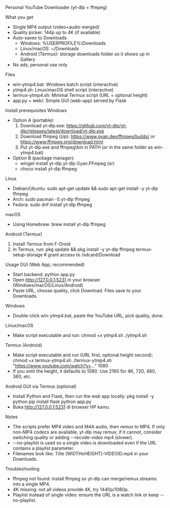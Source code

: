 Personal YouTube Downloader (yt-dlp + ffmpeg)

What you get
- Single MP4 output (video+audio merged)
- Quality picker: 144p up to 4K (if available)
- Auto-saves to Downloads
  - Windows: %USERPROFILE%\Downloads
  - Linux/macOS: ~/Downloads
  - Android (Termux): storage downloads folder so it shows up in Gallery
- No ads, personal use only

Files
- win-ytmp4.bat: Windows batch script (interactive)
- ytmp4.sh: Linux/macOS shell script (interactive)
- termux-ytmp4.sh: Minimal Termux script (URL + optional height)
- app.py + web/: Simple GUI (web-app) served by Flask

Install prerequisites
Windows
- Option A (portable):
  1) Download yt-dlp.exe: https://github.com/yt-dlp/yt-dlp/releases/latest/download/yt-dlp.exe
  2) Download ffmpeg (zip): https://www.gyan.dev/ffmpeg/builds/ or https://www.ffmpeg.org/download.html
  3) Put yt-dlp.exe and ffmpeg\bin in PATH (or in the same folder as win-ytmp4.bat)
- Option B (package manager):
  - winget install yt-dlp.yt-dlp Gyan.FFmpeg   (or)
  - choco install yt-dlp ffmpeg

Linux
- Debian/Ubuntu: sudo apt-get update && sudo apt-get install -y yt-dlp ffmpeg
- Arch: sudo pacman -S yt-dlp ffmpeg
- Fedora: sudo dnf install yt-dlp ffmpeg

macOS
- Using Homebrew: brew install yt-dlp ffmpeg

Android (Termux)
1) Install Termux from F-Droid
2) In Termux, run:
   pkg update && pkg install -y yt-dlp ffmpeg
   termux-setup-storage   # grant access to /sdcard/Download

Usage
GUI (Web App, recommended)
- Start backend: python app.py
- Open http://127.0.0.1:5231 in your browser (Windows/macOS/Linux/Android)
- Paste URL, choose quality, click Download. Files save to your Downloads.

Windows
- Double-click win-ytmp4.bat, paste the YouTube URL, pick quality, done.

Linux/macOS
- Make script executable and run:
  chmod +x ytmp4.sh
  ./ytmp4.sh

Termux (Android)
- Make script executable and run (URL first, optional height second):
  chmod +x termux-ytmp4.sh
  ./termux-ytmp4.sh "https://www.youtube.com/watch?v=..." 1080
- If you omit the height, it defaults to 1080. Use 2160 for 4K, 720, 480, 360, etc.

Android GUI via Termux (optional)
- Install Python and Flask, then run the web app locally:
  pkg install -y python
  pip install flask
  python app.py
- Buka http://127.0.0.1:5231 di browser HP kamu.

Notes
- The scripts prefer MP4 video and M4A audio, then remux to MP4. If only non-MP4 codecs are available, yt-dlp may remux; if it cannot, consider switching quality or adding --recode-video mp4 (slower).
- --no-playlist is used so a single video is downloaded even if the URL contains a playlist parameter.
- Filenames look like: Title [WIDTHxHEIGHT]-VIDEOID.mp4 in your Downloads.

Troubleshooting
- ffmpeg not found: install ffmpeg so yt-dlp can merge/remux streams into a single MP4.
- 4K missing: not all videos provide 4K, try 1440p/1080p.
- Playlist instead of single video: ensure the URL is a watch link or keep --no-playlist.
